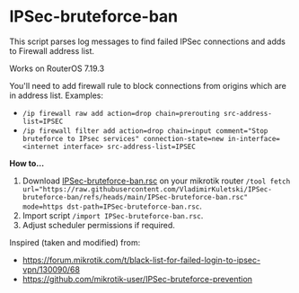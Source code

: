 # IPSec-bruteforce-ban
This script parses log messages to find failed IPSec connections and adds to Firewall address list.

Works on RouterOS 7.19.3

You'll need to add firewall rule to block connections from origins which are in address list.
Examples:
- `/ip firewall raw
add action=drop chain=prerouting src-address-list=IPSEC`
- `/ip firewall filter
add action=drop chain=input comment="Stop bruteforce to IPsec services" connection-state=new in-interface=<internet interface> src-address-list=IPSEC`


**How to...**
1. Download [IPSec-bruteforce-ban.rsc](https://raw.githubusercontent.com/VladimirKuletski/IPSec-bruteforce-ban/refs/heads/main/IPSec-bruteforce-ban.rsc) on your mikrotik router `/tool fetch url="https://raw.githubusercontent.com/VladimirKuletski/IPSec-bruteforce-ban/refs/heads/main/IPSec-bruteforce-ban.rsc"  mode=https dst-path=IPSec-bruteforce-ban.rsc`.
2. Import script `/import IPSec-bruteforce-ban.rsc`.
3. Adjust scheduler permissions if required.


Inspired (taken and modified) from:
- https://forum.mikrotik.com/t/black-list-for-failed-login-to-ipsec-vpn/130090/68
- https://github.com/mikrotik-user/IPSec-bruteforce-prevention
